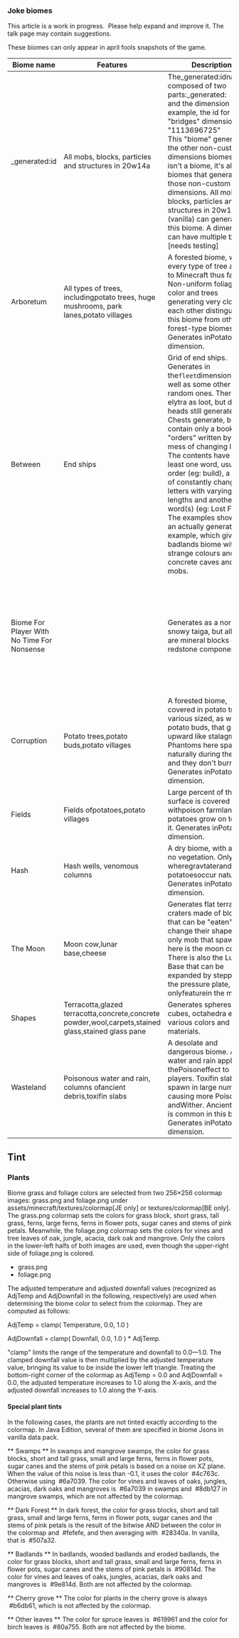 ### Joke biomes

  

This article is a work in progress. 
Please help expand and improve it. The talk page may contain suggestions.


These biomes can only appear in april fools snapshots of the game.

| Biome name                                 | Features                                                                                            | Description                                                                                                                                                                                                                                                                                                                                                                                                                                                                                                                                                       | Screenshot                                                                                                                   |
|--------------------------------------------|-----------------------------------------------------------------------------------------------------|-------------------------------------------------------------------------------------------------------------------------------------------------------------------------------------------------------------------------------------------------------------------------------------------------------------------------------------------------------------------------------------------------------------------------------------------------------------------------------------------------------------------------------------------------------------------|------------------------------------------------------------------------------------------------------------------------------|
| _generated:id                              | All mobs, blocks, particles and structures in 20w14a                                                | The_generated:idname is composed of two parts:_generated:<br/>and the dimension id. For example, the id for the "bridges" dimension is "1113696725"<br/>This "biome" generate all the other non-custom dimensions biomes. It isn't a biome, it's all the biomes that generate in those non-custom dimensions. All mobs, blocks, particles and structures in 20w14a (vanilla) can generate in this biome. A dimension can have multiple biomes. [needs testing]                                                                                                    | A randomly generated dimension                                                                                               |
| Arboretum                                  | All types of trees, includingpotato trees, huge mushrooms, park lanes,potato villages               | A forested biome, with every type of tree added to Minecraft thus far. Non-uniform foliage color and trees generating very close to each other distinguish this biome from other forest-type biomes. Generates inPotato dimension.                                                                                                                                                                                                                                                                                                                                | Arboretum                                                                                                                    |
| Between                                    | End ships                                                                                           | Grid of end ships. Generates in the`fleet`dimension as well as some other random ones. There is no elytra as loot, but dragon heads still generate. Chests generate, but contain only a book titled "orders" written by a mess of changing letters. The contents have at least one word, usually an order (eg: build), a mess of constantly changing letters with varying lengths and another word(s) (eg: Lost Floppy). The examples shown is an actually generated example, which gives a badlands biome with strange colours and concrete caves and many mobs. | A between biome generated in a buffet world.                                                                                 |
| Biome For Player With No Time For Nonsense |                                                                                                     | Generates as a normal snowy taiga, but all ores are mineral blocks or redstone components.                                                                                                                                                                                                                                                                                                                                                                                                                                                                        | Biome for player with no time for nonsense, generated in the "busy" dimension. A redstone block can be seen on the mountain. |
| Corruption                                 | Potato trees,potato buds,potato villages                                                            | A forested biome, covered in potato trees of various sized, as well as potato buds, that grow upward like stalagmites. Phantoms here spawn naturally during the day and they don't burn. Generates inPotato dimension.                                                                                                                                                                                                                                                                                                                                            | Corruption                                                                                                                   |
| Fields                                     | Fields ofpotatoes,potato villages                                                                   | Large percent of the surface is covered withpoison farmland, and potatoes grow on top of it. Generates inPotato dimension.                                                                                                                                                                                                                                                                                                                                                                                                                                        | Fields                                                                                                                       |
| Hash                                       | Hash wells, venomous columns                                                                        | A dry biome, with almost no vegetation. Only biome wheregravtaterandvicious potatoesoccur naturally. Generates inPotato dimension.                                                                                                                                                                                                                                                                                                                                                                                                                                | Hash                                                                                                                         |
| The Moon                                   | Moon cow,lunar base,cheese                                                                          | Generates flat terrain with craters made of blocks that can be "eaten" to change their shape. The only mob that spawns here is the moon cow. There is also the Lunar Base that can be expanded by stepping on the pressure plate, the onlyfeaturein the moon.                                                                                                                                                                                                                                                                                                     | The moon                                                                                                                     |
| Shapes                                     | Terracotta,glazed terracotta,concrete,concrete powder,wool,carpets,stained glass,stained glass pane | Generates spheres, cubes, octahedra etc. of various colors and materials.                                                                                                                                                                                                                                                                                                                                                                                                                                                                                         | Shapes biome                                                                                                                 |
| Wasteland                                  | Poisonous water and rain, columns ofancient debris,toxifin slabs                                    | A desolate and dangerous biome. All water and rain applies thePoisoneffect to players. Toxifin slabs spawn in large numbers, causing more Poison andWither. Ancient debris is common in this biome. Generates inPotato dimension.                                                                                                                                                                                                                                                                                                                                 | Wasteland                                                                                                                    |

## Tint
### Plants
Biome grass and foliage colors are selected from two 256×256 colormap images: grass.png and foliage.png under assets/minecraft/textures/colormap‌[JE  only] or textures/colormap‌[BE  only]. The grass.png colormap sets the colors for grass block, short grass, tall grass, ferns, large ferns, ferns in flower pots, sugar canes and stems of pink petals. Meanwhile, the foliage.png colormap sets the colors for vines and tree leaves of oak, jungle, acacia, dark oak and mangrove. Only the colors in the lower-left halfs of both images are used, even though the upper-right side of foliage.png is colored.

- grass.png
- foliage.png

The adjusted temperature and adjusted downfall values (recognized as AdjTemp and AdjDownfall in the following, respectively) are used when determining the biome color to select from the colormap. They are computed as follows:

AdjTemp = clamp( Temperature, 0.0, 1.0 )

AdjDownfall = clamp( Downfall, 0.0, 1.0 ) * AdjTemp.

"clamp" limits the range of the temperature and downfall to 0.0—1.0. The clamped downfall value is then multiplied by the adjusted temperature value, bringing its value to be inside the lower left triangle. Treating the bottom-right corner of the colormap as AdjTemp = 0.0 and AdjDownfall = 0.0, the adjusted temperature increases to 1.0 along the X-axis, and the adjusted downfall increases to 1.0 along the Y-axis.

#### Special plant tints
In the following cases, the plants are not tinted exactly according to the colormap. In Java Edition, several of them are specified in biome Jsons in vanilla data pack. 

** Swamps **
In swamps and mangrove swamps, the color for grass blocks, short and tall grass, small and large ferns, ferns in flower pots, sugar canes and the stems of pink petals is based on a noise on XZ plane. When the value of this noise is less than -0.1, it uses the color  #4c763c. Otherwise using  #6a7039. The color for vines and leaves of oaks, jungles, acacias, dark oaks and mangroves is  #6a7039 in swamps and  #8db127 in mangrove swamps, which are not affected by the colormap.

** Dark Forest **
In dark forest, the color for grass blocks, short and tall grass, small and large ferns, ferns in flower pots, sugar canes and the stems of pink petals is the result of the bitwise AND between the color in the colormap and  #fefefe, and then averaging with  #28340a. In vanilla, that is  #507a32.

** Badlands **
In badlands, wooded badlands and eroded badlands, the color for grass blocks, short and tall grass, small and large ferns, ferns in flower pots, sugar canes and the stems of pink petals is  #90814d. The color for vines and leaves of oaks, jungles, acacias, dark oaks and mangroves is  #9e814d. Both are not affected by the colormap.

** Cherry grove **
The color for plants in the cherry grove is always  #b6db61, which is not affected by the colormap.

** Other leaves **
The color for spruce leaves is  #619961 and the color for birch leaves is  #80a755. Both are not affected by the biome.

